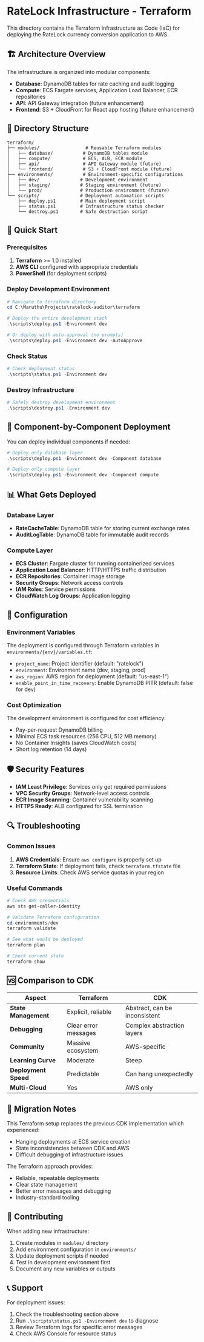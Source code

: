 # RateLock Infrastructure - Terraform

This directory contains the Terraform Infrastructure as Code (IaC) for deploying the RateLock currency conversion application to AWS.

## 🏗️ Architecture Overview

The infrastructure is organized into modular components:

- **Database**: DynamoDB tables for rate caching and audit logging
- **Compute**: ECS Fargate services, Application Load Balancer, ECR repositories
- **API**: API Gateway integration (future enhancement)
- **Frontend**: S3 + CloudFront for React app hosting (future enhancement)

## 📁 Directory Structure

```
terraform/
├── modules/                 # Reusable Terraform modules
│   ├── database/           # DynamoDB tables module
│   ├── compute/            # ECS, ALB, ECR module
│   ├── api/                # API Gateway module (future)
│   └── frontend/           # S3 + CloudFront module (future)
├── environments/           # Environment-specific configurations
│   ├── dev/               # Development environment
│   ├── staging/           # Staging environment (future)
│   └── prod/              # Production environment (future)
└── scripts/               # Deployment automation scripts
    ├── deploy.ps1         # Main deployment script
    ├── status.ps1         # Infrastructure status checker
    └── destroy.ps1        # Safe destruction script
```

## 🚀 Quick Start

### Prerequisites

1. **Terraform** >= 1.0 installed
2. **AWS CLI** configured with appropriate credentials
3. **PowerShell** (for deployment scripts)

### Deploy Development Environment

```powershell
# Navigate to terraform directory
cd C:\Maruthu\Projects\ratelock-auditor\terraform

# Deploy the entire development stack
.\scripts\deploy.ps1 -Environment dev

# Or deploy with auto-approval (no prompts)
.\scripts\deploy.ps1 -Environment dev -AutoApprove
```

### Check Status

```powershell
# Check deployment status
.\scripts\status.ps1 -Environment dev
```

### Destroy Infrastructure

```powershell
# Safely destroy development environment
.\scripts\destroy.ps1 -Environment dev
```

## 🎯 Component-by-Component Deployment

You can deploy individual components if needed:

```powershell
# Deploy only database layer
.\scripts\deploy.ps1 -Environment dev -Component database

# Deploy only compute layer
.\scripts\deploy.ps1 -Environment dev -Component compute
```

## 📊 What Gets Deployed

### Database Layer
- **RateCacheTable**: DynamoDB table for storing current exchange rates
- **AuditLogTable**: DynamoDB table for immutable audit records

### Compute Layer
- **ECS Cluster**: Fargate cluster for running containerized services
- **Application Load Balancer**: HTTP/HTTPS traffic distribution
- **ECR Repositories**: Container image storage
- **Security Groups**: Network access controls
- **IAM Roles**: Service permissions
- **CloudWatch Log Groups**: Application logging

## 🔧 Configuration

### Environment Variables

The deployment is configured through Terraform variables in `environments/{env}/variables.tf`:

- `project_name`: Project identifier (default: "ratelock")
- `environment`: Environment name (dev, staging, prod)
- `aws_region`: AWS region for deployment (default: "us-east-1")
- `enable_point_in_time_recovery`: Enable DynamoDB PITR (default: false for dev)

### Cost Optimization

The development environment is configured for cost efficiency:
- Pay-per-request DynamoDB billing
- Minimal ECS task resources (256 CPU, 512 MB memory)
- No Container Insights (saves CloudWatch costs)
- Short log retention (14 days)

## 🛡️ Security Features

- **IAM Least Privilege**: Services only get required permissions
- **VPC Security Groups**: Network-level access controls
- **ECR Image Scanning**: Container vulnerability scanning
- **HTTPS Ready**: ALB configured for SSL termination

## 🔍 Troubleshooting

### Common Issues

1. **AWS Credentials**: Ensure `aws configure` is properly set up
2. **Terraform State**: If deployment fails, check `terraform.tfstate` file
3. **Resource Limits**: Check AWS service quotas in your region

### Useful Commands

```powershell
# Check AWS credentials
aws sts get-caller-identity

# Validate Terraform configuration
cd environments/dev
terraform validate

# See what would be deployed
terraform plan

# Check current state
terraform show
```

## 🆚 Comparison to CDK

| Aspect | Terraform | CDK |
|--------|-----------|-----|
| **State Management** | Explicit, reliable | Abstract, can be inconsistent |
| **Debugging** | Clear error messages | Complex abstraction layers |
| **Community** | Massive ecosystem | AWS-specific |
| **Learning Curve** | Moderate | Steep |
| **Deployment Speed** | Predictable | Can hang unexpectedly |
| **Multi-Cloud** | Yes | AWS only |

## 📝 Migration Notes

This Terraform setup replaces the previous CDK implementation which experienced:
- Hanging deployments at ECS service creation
- State inconsistencies between CDK and AWS
- Difficult debugging of infrastructure issues

The Terraform approach provides:
- Reliable, repeatable deployments
- Clear state management
- Better error messages and debugging
- Industry-standard tooling

## 🤝 Contributing

When adding new infrastructure:

1. Create modules in `modules/` directory
2. Add environment configuration in `environments/`
3. Update deployment scripts if needed
4. Test in development environment first
5. Document any new variables or outputs

## 📞 Support

For deployment issues:
1. Check the troubleshooting section above
2. Run `.\scripts\status.ps1 -Environment dev` to diagnose
3. Review Terraform logs for specific error messages
4. Check AWS Console for resource status